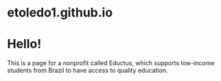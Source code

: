 # etoledo1.github.io

<h1> Hello! </h1> 
<p>This is a page for a nonprofit called Eductus, which supports low-income students from Brazil to have access to quality education.</p>
